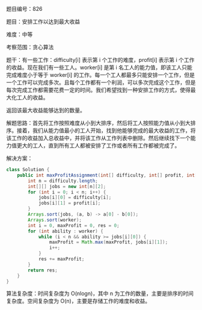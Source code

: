 题目编号：826

题目：安排工作以达到最大收益

难度：中等

考察范围：贪心算法

题干：有一些工作：difficulty[i] 表示第 i 个工作的难度，profit[i] 表示第 i 个工作的收益。现在我们有一些工人。worker[i] 是第 i 名工人的能力值，即该工人只能完成难度小于等于 worker[i] 的工作。每一个工人都最多只能安排一个工作，但是一个工作可以完成多次。且每个工作都有一个利润，可以多次完成这个工作，但是每次完成工作都需要花费一定的时间。我们希望找到一种安排工作的方式，使得最大化工人的收益。

返回该最大收益能够达到的数量。 

解题思路：首先将工作按照难度从小到大排序，然后将工人按照能力值从小到大排序。接着，我们从能力值最小的工人开始，找到他能够完成的最大收益的工作，将该工作的收益加入总收益中，并将该工作从工作列表中删除。然后继续找下一个能力值更大的工人，直到所有工人都被安排了工作或者所有工作都被完成了。

解决方案：

```java
class Solution {
    public int maxProfitAssignment(int[] difficulty, int[] profit, int[] worker) {
        int n = difficulty.length;
        int[][] jobs = new int[n][2];
        for (int i = 0; i < n; i++) {
            jobs[i][0] = difficulty[i];
            jobs[i][1] = profit[i];
        }
        Arrays.sort(jobs, (a, b) -> a[0] - b[0]);
        Arrays.sort(worker);
        int i = 0, maxProfit = 0, res = 0;
        for (int ability : worker) {
            while (i < n && ability >= jobs[i][0]) {
                maxProfit = Math.max(maxProfit, jobs[i][1]);
                i++;
            }
            res += maxProfit;
        }
        return res;
    }
}
```

算法复杂度：时间复杂度为 O(nlogn)，其中 n 为工作的数量，主要是排序的时间复杂度。空间复杂度为 O(n)，主要是存储工作的难度和收益。
